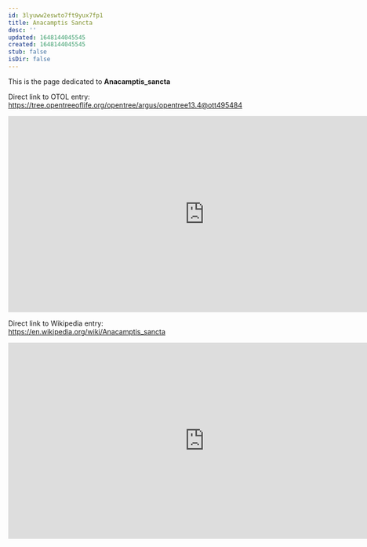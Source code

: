 ```yaml
---
id: 3lyuww2eswto7ft9yux7fp1
title: Anacamptis Sancta
desc: ''
updated: 1648144045545
created: 1648144045545
stub: false
isDir: false
---
```

This is the page dedicated to **Anacamptis_sancta**


Direct link to OTOL entry: https://tree.opentreeoflife.org/opentree/argus/opentree13.4@ott495484



<html>
    <body>
    <iframe src="https://tree.opentreeoflife.org/opentree/argus/opentree13.4@ott495484"
    width="800" height="400" frameborder="0" allowfullscreen> </iframe>
    </body>
</html>
    


Direct link to Wikipedia entry: https://en.wikipedia.org/wiki/Anacamptis_sancta



<html>
    <body>
    <iframe src="https://en.wikipedia.org/wiki/Anacamptis_sancta"
    width="800" height="400" frameborder="0" allowfullscreen> </iframe>
    </body>
</html>
    
